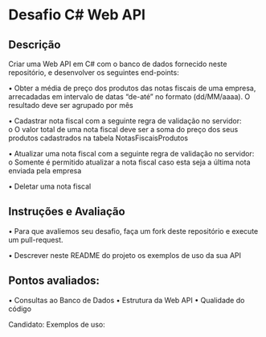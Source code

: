 # Desafio C# Web API

## Descrição 
Criar uma Web API em C# com o banco de dados fornecido neste repositório, e desenvolver os seguintes end-points:

•	Obter a média de preço dos produtos das notas fiscais de uma empresa, arrecadadas em intervalo de datas “de-até” no formato (dd/MM/aaaa). O resultado deve ser agrupado por mês

•	Cadastrar nota fiscal com a seguinte regra de validação no servidor:<br />
    o	O valor total de uma nota fiscal deve ser a soma do preço dos seus produtos cadastrados na tabela NotasFiscaisProdutos

•	Atualizar uma nota fiscal com a seguinte regra de validação no servidor:<br />
    o	Somente é permitido atualizar a nota fiscal caso esta seja a última nota enviada pela empresa
    
•	Deletar uma nota fiscal

## Instruções e Avaliação

•   Para que avaliemos seu desafio, faça um fork deste repositório e execute um pull-request.

•   Descrever neste README do projeto os exemplos de uso da sua API

## Pontos avaliados:
•	Consultas ao Banco de Dados
•	Estrutura da Web API
•	Qualidade do código

Candidato: <Seu Nome aqui>
Exemplos de uso: <Descreva o uso da sua API>
